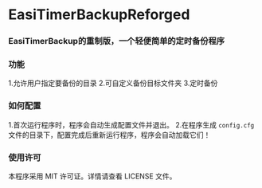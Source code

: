 # EasiTimerBackupReforged

### EasiTimerBackup的重制版，一个轻便简单的定时备份程序



### 功能

  1.允许用户指定要备份的目录
  2.可自定义备份目标文件夹
  3.定时备份

### 如何配置

  1.首次运行程序时，程序会自动生成配置文件并退出。
  2.在程序生成 `config.cfg` 文件的目录下，配置完成后重新运行程序，程序会自动加载它们！

### 使用许可

本程序采用 MIT 许可证。详情请查看 LICENSE 文件。